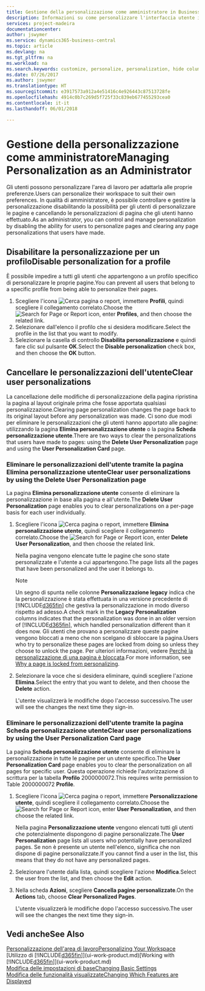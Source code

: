 ```yaml
---
title: Gestione della personalizzazione come amministratore in Business Central | Documenti Microsoft
description: Informazioni su come personalizzare l'interfaccia utente in base alle esigenze professionali.
services: project-madeira
documentationcenter: 
author: jswymer
ms.service: dynamics365-business-central
ms.topic: article
ms.devlang: na
ms.tgt_pltfrm: na
ms.workload: na
ms.search.keywords: customize, personalize, personalization, hide columns, remove fields, move fields
ms.date: 07/26/2017
ms.author: jswymer
ms.translationtype: HT
ms.sourcegitcommit: e3917573a912a4e51416c4e926443c87513728fe
ms.openlocfilehash: 4914c0b7c269d5f725f33c839eb677455293cea0
ms.contentlocale: it-it
ms.lasthandoff: 06/01/2018

---
```

# <a name="managing-personalization-as-an-administrator"></a><span data-ttu-id="ff858-103">Gestione della personalizzazione come amministratore</span><span class="sxs-lookup"><span data-stu-id="ff858-103">Managing Personalization as an Administrator</span></span>
<!--NAV in the Web client-->
<span data-ttu-id="ff858-104">Gli utenti possono personalizzare l'area di lavoro per adattarla alle proprie preferenze.</span><span class="sxs-lookup"><span data-stu-id="ff858-104">Users can personalize their workspace to suit their own preferences.</span></span> <span data-ttu-id="ff858-105">In qualità di amministratore, è possibile controllare e gestire la personalizzazione disabilitando la possibilità per gli utenti di personalizzare le pagine e cancellando le personalizzazioni di pagina che gli utenti hanno effettuato.</span><span class="sxs-lookup"><span data-stu-id="ff858-105">As an administrator, you can control and manage personalization by disabling the ability for users to personalize pages and clearing any page personalizations that users have made.</span></span>

## <a name="disable-personalization-for-a-profile"></a><span data-ttu-id="ff858-106">Disabilitare la personalizzazione per un profilo</span><span class="sxs-lookup"><span data-stu-id="ff858-106">Disable personalization for a profile</span></span>
<span data-ttu-id="ff858-107">È possibile impedire a tutti gli utenti che appartengono a un profilo specifico di personalizzare le proprie pagine.</span><span class="sxs-lookup"><span data-stu-id="ff858-107">You can prevent all users that belong to a specific profile from being able to personalize their pages.</span></span>
1.  <span data-ttu-id="ff858-108">Scegliere l'icona ![Cerca pagina o report](media/ui-search/search_small.png "icona Cerca pagina o report"), immettere **Profili**, quindi scegliere il collegamento correlato.</span><span class="sxs-lookup"><span data-stu-id="ff858-108">Choose the ![Search for Page or Report](media/ui-search/search_small.png "Search for Page or Report icon") icon, enter **Profiles**, and then choose the related link.</span></span>
2.  <span data-ttu-id="ff858-109">Selezionare dall'elenco il profilo che si desidera modificare.</span><span class="sxs-lookup"><span data-stu-id="ff858-109">Select the profile in the list that you want to modify.</span></span>
3. <span data-ttu-id="ff858-110">Selezionare la casella di controllo **Disabilita personalizzazione** e quindi fare clic sul pulsante **OK**.</span><span class="sxs-lookup"><span data-stu-id="ff858-110">Select the **Disable personalization** check box, and then choose the **OK** button.</span></span>

## <a name="clear-user-personalizations"></a><span data-ttu-id="ff858-111">Cancellare le personalizzazioni dell'utente</span><span class="sxs-lookup"><span data-stu-id="ff858-111">Clear user personalizations</span></span>

<span data-ttu-id="ff858-112">La cancellazione delle modifiche di personalizzazione della pagina ripristina la pagina al layout originale prima che fosse apportata qualsiasi personalizzazione.</span><span class="sxs-lookup"><span data-stu-id="ff858-112">Clearing page personalization changes the page back to its original layout before any personalization was made.</span></span> <span data-ttu-id="ff858-113">Ci sono due modi per eliminare le personalizzazioni che gli utenti hanno apportato alle pagine: utilizzando la pagina **Elimina personalizzazione utente** o la pagina **Scheda personalizzazione utente**.</span><span class="sxs-lookup"><span data-stu-id="ff858-113">There are two ways to clear the personalizations that users have made to pages: using the **Delete User Personalization** page and using the **User Personalization Card** page.</span></span>

### <a name="clear-user-personalizations-by-using-the-delete-user-personalization-page"></a><span data-ttu-id="ff858-114">Eliminare le personalizzazioni dell'utente tramite la pagina Elimina personalizzazione utente</span><span class="sxs-lookup"><span data-stu-id="ff858-114">Clear user personalizations by using the Delete User Personalization page</span></span>

<span data-ttu-id="ff858-115">La pagina **Elimina personalizzazione utente** consente di eliminare la personalizzazione in base alla pagina e all'utente.</span><span class="sxs-lookup"><span data-stu-id="ff858-115">The **Delete User Personalization** page enables you to clear personalizations on a per-page basis for each user individually.</span></span>

1.  <span data-ttu-id="ff858-116">Scegliere l'icona ![Cerca pagina o report](media/ui-search/search_small.png "icona Cerca pagina o report"), immettere **Elimina personalizzazione utente**, quindi scegliere il collegamento correlato.</span><span class="sxs-lookup"><span data-stu-id="ff858-116">Choose the ![Search for Page or Report](media/ui-search/search_small.png "Search for Page or Report icon") icon, enter **Delete User Personalization**, and then choose the related link.</span></span>

    <span data-ttu-id="ff858-117">Nella pagina vengono elencate tutte le pagine che sono state personalizzate e l'utente a cui appartengono.</span><span class="sxs-lookup"><span data-stu-id="ff858-117">The page lists all the pages that have been personalized and the user it belongs to.</span></span>

    >[!NOTE]
    > <span data-ttu-id="ff858-118">Un segno di spunta nelle colonne **Personalizzazione legacy** indica che la personalizzazione è stata effettuata in una versione precedente di [!INCLUDE[d365fin](includes/d365fin_md.md)] che gestiva la personalizzazione in modo diverso rispetto ad adesso.</span><span class="sxs-lookup"><span data-stu-id="ff858-118">A check mark in the **Legacy Personalization** columns indicates that the personalization was done in an older version of [!INCLUDE[d365fin](includes/d365fin_md.md)], which handled personalization different than it does now.</span></span> <span data-ttu-id="ff858-119">Gli utenti che provano a personalizzare queste pagine vengono bloccati a meno che non scelgano di sbloccare la pagina.</span><span class="sxs-lookup"><span data-stu-id="ff858-119">Users who try to personalize these pages are locked from doing so unless they choose to unlock the page.</span></span> <span data-ttu-id="ff858-120">Per ulteriori informazioni, vedere [Perché la personalizzazione di una pagina è bloccata](ui-personalization-locked.md).</span><span class="sxs-lookup"><span data-stu-id="ff858-120">For more information, see [Why a page is locked from personalizing](ui-personalization-locked.md).</span></span>

2. <span data-ttu-id="ff858-121">Selezionare la voce che si desidera eliminare, quindi scegliere l'azione **Elimina**.</span><span class="sxs-lookup"><span data-stu-id="ff858-121">Select the entry that you want to delete, and then choose the **Delete** action.</span></span>

    <span data-ttu-id="ff858-122">L'utente visualizzerà le modifiche dopo l'accesso successivo.</span><span class="sxs-lookup"><span data-stu-id="ff858-122">The user will see the changes the next time they sign-in.</span></span>

### <a name="clear-user-personalizations-by-using-the-user-personalization-card-page"></a><span data-ttu-id="ff858-123">Eliminare le personalizzazioni dell'utente tramite la pagina Scheda personalizzazione utente</span><span class="sxs-lookup"><span data-stu-id="ff858-123">Clear user personalizations by using the User Personalization Card page</span></span>

<span data-ttu-id="ff858-124">La pagina **Scheda personalizzazione utente** consente di eliminare la personalizzazione in tutte le pagine per un utente specifico.</span><span class="sxs-lookup"><span data-stu-id="ff858-124">The **User Personalization Card** page enables you to clear the personalization on all pages for specific user.</span></span> <span data-ttu-id="ff858-125">Questa operazione richiede l'autorizzazione di scrittura per la tabella **Profilo** 2000000072.</span><span class="sxs-lookup"><span data-stu-id="ff858-125">This requires write permission to Table 2000000072 **Profile**.</span></span>

1.  <span data-ttu-id="ff858-126">Scegliere l'icona ![Cerca pagina o report](media/ui-search/search_small.png "Cerca pagina o report"), immettere **Personalizzazione utente**, quindi scegliere il collegamento correlato.</span><span class="sxs-lookup"><span data-stu-id="ff858-126">Choose the ![Search for Page or Report](media/ui-search/search_small.png "Search for Page or Report icon") icon, enter **User Personalization**, and then choose the related link.</span></span>

    <span data-ttu-id="ff858-127">Nella pagina **Personalizzazione utente** vengono elencati tutti gli utenti che potenzialmente dispongono di pagine personalizzate.</span><span class="sxs-lookup"><span data-stu-id="ff858-127">The **User Personalization** page lists all users who potentially have personalized pages.</span></span> <span data-ttu-id="ff858-128">Se non è presente un utente nell'elenco, significa che non dispone di pagine personalizzate.</span><span class="sxs-lookup"><span data-stu-id="ff858-128">If you cannot find a user in the list, this means that they do not have any personalized pages.</span></span>

2. <span data-ttu-id="ff858-129">Selezionare l'utente dalla lista, quindi scegliere l'azione **Modifica**.</span><span class="sxs-lookup"><span data-stu-id="ff858-129">Select the user from the list, and then choose the **Edit** action.</span></span>

3.  <span data-ttu-id="ff858-130">Nella scheda **Azioni**, scegliere **Cancella pagine personalizzate**.</span><span class="sxs-lookup"><span data-stu-id="ff858-130">On the **Actions** tab, choose **Clear Personalized Pages**.</span></span>

    <span data-ttu-id="ff858-131">L'utente visualizzerà le modifiche dopo l'accesso successivo.</span><span class="sxs-lookup"><span data-stu-id="ff858-131">The user will see the changes the next time they sign-in.</span></span>

## <a name="see-also"></a><span data-ttu-id="ff858-132">Vedi anche</span><span class="sxs-lookup"><span data-stu-id="ff858-132">See Also</span></span>
[<span data-ttu-id="ff858-133">Personalizzazione dell'area di lavoro</span><span class="sxs-lookup"><span data-stu-id="ff858-133">Personalizing Your Workspace</span></span>](ui-personalization-user.md)  
<span data-ttu-id="ff858-134">[Utilizzo di [!INCLUDE[d365fin](includes/d365fin_md.md)]](ui-work-product.md)</span><span class="sxs-lookup"><span data-stu-id="ff858-134">[Working with [!INCLUDE[d365fin](includes/d365fin_md.md)]](ui-work-product.md)</span></span>  
[<span data-ttu-id="ff858-135">Modifica delle impostazioni di base</span><span class="sxs-lookup"><span data-stu-id="ff858-135">Changing Basic Settings</span></span>](ui-change-basic-settings.md)  
[<span data-ttu-id="ff858-136">Modifica delle funzionalità visualizzate</span><span class="sxs-lookup"><span data-stu-id="ff858-136">Changing Which Features are Displayed</span></span>](ui-experiences.md)  

